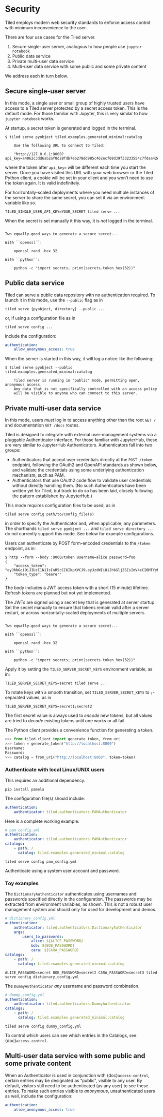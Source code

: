# Security

Tiled employs modern web security standards to enforce access control with
minimum inconvenience to the user.

There are four use cases for the Tiled server.

1. Secure single-user server, analogous to how people use ``jupyter notebook``
2. Public data service
3. Private multi-user data service
4. Multi-user data service with some public and some private content

We address each in turn below.

## Secure single-user server

In this mode, a single user or small group of highly trusted users have access
to a Tiled server protected by a secret access token. This is the default mode.
For those familiar with Jupyter, this is very similar to how
``jupyter notebook`` works.

At startup, a secret token is generated and logged in the terminal.

```
$ tiled serve pyobject tiled.examples.generated_minimal:catalog

    Use the following URL to connect to Tiled:

    "http://127.0.0.1:8000?api_key=a4062c3dd6ab2af0d28fdb7eb278dd985c462ecf08d39f33233554c7fdaa42e7"
```

where the token after ``api_key=`` will be different each time you start the
server. Once you have visited this URL with your web browser or the Tiled Python
client, a cookie will be set in your client and you won’t need to use the token
again. It is valid indefinitely.

For horizontally-scaled deployments where you need multiple instances of the
server to share the same secret, you can set it via an environment variable like
so.

```
TILED_SINGLE_USER_API_KEY=YOUR_SECRET tiled serve ...
```

When the secret is set manually it this way, it is *not* logged in the terminal.

```{note}

Two equally-good ways to generate a secure secret...

With ``openssl``:

    openssl rand -hex 32

With ``python``:

    python -c "import secrets; print(secrets.token_hex(32))"

```

## Public data service

Tiled can serve a public data repository with no authentication required. To
launch it in this mode, use the ``--public`` flag as in

```
tiled serve {pyobject, directory} --public ...
```

or, if using a configuration file as in

```
tiled serve config ...
```

include the configuration:

```yaml
authentication:
    allow_anonymous_access: true
```

When the server is started in this way, it will log a notice like
the following:

```
$ tiled serve pyobject --public tiled.examples.generated_minimal:catalog

    Tiled server is running in "public" mode, permitting open, anonymous access.
    Any data that is not specifically controlled with an access policy
    will be visible to anyone who can connect to this server.

```

## Private multi-user data service

In this mode, users *must* log in to access anything other than the root ``GET /``
and documentation ``GET /docs`` routes.

Tiled is designed to integrate with external user-management systems via a pluggable
Authenticator interface. For those familiar with JupyterHub, these are very
similar to JupyterHub Authenticators. Authenticators fall into two groups:

* Authenticators that accept user credentials directly at the ``POST /token``
  endpoint, following the OAuth2 and OpenAPI standards as shown below, and
  validate the credentials using some underlying authentication mechanism, such
  as PAM.
* Authenticators that use OAuth2 code flow to validate user credentials
  without directly handling them. (No such Authenticators have been written yet
  for Tiled, but track to do so has been laid, closely following the pattern
  established by JupyterHub.)

This mode requires configuration files to be used, as in

```
tiled serve config path/to/config_file(s)
```

in order to specify the Authenticator and, when applicable, any parameters.
The shorthands ``tiled serve pyobject ...`` and ``tiled serve directory ...``
do not currently support this mode. See below for example configurations.

Users can authenticate by POST form-encoded credentials to the ``/token``
endpoint, as in:

```
$ http --form --body :8000/token username=alice password=foo
{
    "access_token": "eyJhbGciOiJIUzI1NiIsInR5cCI6IkpXVCJ9.eyJzdWIiOiJhbGljZSIsImV4cCI6MTYyMTY0NTk2NH0.Oz65lrf6gYjIgGa4Pf6E8XwjOcRihP4QCR8a8GQN0M4",
    "token_type": "bearer"
}
```

The body includes a JWT access token with a short (15 minute) lifetime. Refresh
tokens are planned but not yet implemented.

The JWTs are signed using a secret key that is generated at server startup.
Set the secret manually to ensure that tokens remain valid after a server
restart, or across horizontally-scaled deployments of multiple servers.

```{note}

Two equally-good ways to generate a secure secret...

With ``openssl``:

    openssl rand -hex 32

With ``python``:

    python -c "import secrets; print(secrets.token_hex(32))"

```

Apply it by setting the ``TILED_SERVER_SECRET_KEYS`` environment variable, as in:

```
TILED_SERVER_SECRET_KEYS=secret tiled serve ...
```

To rotate keys with a smooth transition, set ``TILED_SERVER_SECRET_KEYS`` to
``;``-separated values, as in

```
TILED_SERVER_SECRET_KEYS=secret1;secret2
```

The first secret value is always used to *encode* new tokens, but all values are
tried to *decode* existing tokens until one works or all fail.

The Python client provides a convenience function for generating a token.

```python
>>> from tiled.client import generate_token, from_uri
>>> token = generate_token("http://localhost:8000")
Username:
Password:
>>> catalog = from_uri("http://localhost:8000", token=token)
```

### Authenticate with local Linux/UNIX users

This requires an additional dependency.

```
pip install pamela
```

The configuration file(s) should include:

```yaml
authentication:
    authenticator: tiled.authenticators.PAMAuthenticator
```

Here is a complete working example:

```yaml
# pam_config.yml
authentication:
    authenticator: tiled.authenticators.PAMAuthenticator
catalogs:
    - path: /
      catalog: tiled.examples.generated_minimal:catalog
```

```
tiled serve config pam_config.yml
```

Authenticate using a system user account and password.

### Toy examples

The ``DictionaryAuthenticator`` authenticates using usernames and passwords
specified directly in the configuration. The passwords may be extracted from
environment variables, as shown. This is not a robust user management system and
should only for used for development and demos.

```yaml
# dictionary_config.yml
authentication:
    authenticator: tiled.authenticators:DictionaryAuthenticator
    args:
        users_to_passwords:
            alice: ${ALICE_PASSWORD}
            bob: ${BOB_PASSWORD}
            cara: ${CARA_PASSWORD}
catalogs:
    - path: /
      catalog: tiled.examples.generated_minimal:catalog
```

```
ALICE_PASSWORD=secret BOB_PASSWORD=secret2 CARA_PASSWORD=secret3 tiled serve config dictionary_config.yml
```

The ``DummyAuthenticator`` *any* username and password combination.

```yaml
# dummy_config.yml
authentication:
    authenticator: tiled.authenticators:DummyAuthenticator
catalogs:
    - path: /
      catalog: tiled.examples.generated_minimal:catalog
```

```
tiled serve config dummy_config.yml
```

To control which users can see which entries in the Catalogs, see
{doc}`access-control`.

## Multi-user data service with some public and some private content

When an Authenticator is used in conjunction with {doc}`access-control`,
certain entries may be designated as "public", visible to any user. By default,
visitors still need to be authenticated (as any user) to see these entries.
To make such entries visible to *anonymous*, unauthenticated users as well,
include the configuration:

```yaml
authentication:
    allow_anonymous_access: true
```